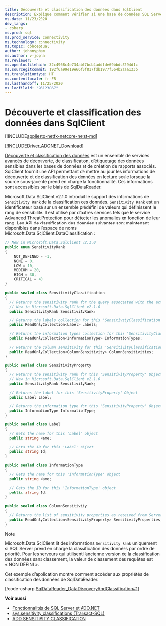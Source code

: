 ```yaml
---
title: Découverte et classification des données dans SqlClient
description: Explique comment vérifier si une base de données SQL Server prend en charge la classification des données et comment accéder aux informations de classification des données au moyen d’un objet SqlDataReader.
ms.date: 11/23/2020
dev_langs:
- csharp
ms.prod: sql
ms.prod_service: connectivity
ms.technology: connectivity
ms.topic: conceptual
author: johnnypham
ms.author: v-jopha
ms.reviewer: ''
ms.openlocfilehash: 32c4968c4e734abf7bcb4addfde69bbdc5294d1c
ms.sourcegitcommit: 192f6a99e19e66f0f817fdb1977f564b2aaa133b
ms.translationtype: HT
ms.contentlocale: fr-FR
ms.lasthandoff: 11/25/2020
ms.locfileid: "96123867"
---
```

# <a name="data-discovery-and-classification-in-sqlclient"></a>Découverte et classification des données dans SqlClient

[!INCLUDE[appliesto-netfx-netcore-netst-md](../../../includes/appliesto-netfx-netcore-netst-md.md)]

[!INCLUDE[Driver_ADONET_Download](../../../includes/driver_adonet_download.md)]

[Découverte et classification des données](../../../relational-databases/security/sql-data-discovery-and-classification.md) est un ensemble de services avancés de découverte, de classification, d’étiquetage des données sensibles dans les bases de données et de création de rapports associés. SqlClient fournit une API permettant de mettre au jour les informations de découverte et de classification des données en lecture seule lorsque la source sous-jacente prend en charge la fonctionnalité. Ces informations sont accessibles par le biais de SqlDataReader.

Microsoft.Data.SqlClient v2.1.0 introduit le support des informations de `Sensitivity Rank` de la classification des données. `Sensitivity Rank` est un identificateur basé sur un ensemble prédéfini de valeurs qui définissent le rang de sensibilité. Il est utilisé par d’autres services tels que le service Advanced Threat Protection pour détecter les anomalies en fonction de leur rang. Les API de classification des données suivantes sont maintenant disponibles dans l’espace de noms Microsoft.Data.SqlClient.DataClassification :

```csharp
// New in Microsoft.Data.SqlClient v2.1.0
public enum SensitivityRank
{
    NOT_DEFINED = -1,
    NONE = 0,
    LOW = 10,
    MEDIUM = 20,
    HIGH = 30,
    CRITICAL = 40
}

public sealed class SensitivityClassification
{
  // Returns the sensitivity rank for the query associated with the active 'SqlDataReader'.
  // New in Microsoft.Data.SqlClient v2.1.0
  public SensitivityRank SensitivityRank;

  // Returns the labels collection for this 'SensitivityClassification' Object
  public ReadOnlyCollection<Label> Labels;

  // Returns the information types collection for this 'SensitivityClassification' Object
  public ReadOnlyCollection<InformationType> InformationTypes;

  // Returns the column sensitivity for this 'SensitivityClassification' Object
  public ReadOnlyCollection<ColumnSensitivity> ColumnSensitivities;
}

public sealed class SensitivityProperty
{
  // Returns the sensitivity rank for this 'SensitivityProperty' Object
  // New in Microsoft.Data.SqlClient v2.1.0
  public SensitivityRank SensitivityRank;

  // Returns the label for this 'SensitivityProperty' Object
  public Label Label;

  // Returns the information type for this 'SensitivityProperty' Object
  public InformationType InformationType;
}

public sealed class Label
{
  // Gets the name for this 'Label' object
  public string Name;

  // Gets the ID for this 'Label' object
  public string Id;
}

public sealed class InformationType
{
  // Gets the name for this 'InformationType' object
  public string Name;

  // Gets the ID for this 'InformationType' object
  public string Id;
}

public sealed class ColumnSensitivity
{
  // Returns the list of sensitivity properties as received from Server for this 'ColumnSensitivity' information      
  public ReadOnlyCollection<SensitivityProperty> SensitivityProperties;
}
```

> [!NOTE]
> Microsoft.Data.SqlClient lit des informations `Sensitivity Rank` uniquement si SQL Server prend en charge la classification des données par ordre de priorité. Pour les serveurs qui utilisent l’ancienne version de la classification des données sans classement, la valeur de classement des requêtes est « NON DÉFINI ».

Cet exemple d’application montre comment accéder aux propriétés de classification des données de SqlDataReader.

[!code-csharp [SqlDataReader_DataDiscoveryAndClassification#1](~/../sqlclient/doc/samples/SqlDataReader_DataDiscoveryAndClassification.cs#1)]


**Voir aussi**  

 - [Fonctionnalités de SQL Server et ADO.NET](sql-server-features-adonet.md)
 - [sys.sensitivity_classifications (Transact-SQL)](../../../relational-databases/system-catalog-views/sys-sensitivity-classifications-transact-sql.md)
 - [ADD SENSITIVITY CLASSIFICATION](../../../t-sql/statements/add-sensitivity-classification-transact-sql.md)